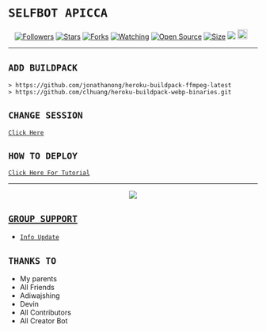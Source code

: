 # ```SELFBOT APICCA```
<p align="center">
<a href="https://github.com/xcz404/followers"><img title="Followers" src="https://img.shields.io/github/followers/xcz404?color=red&style=flat-square"></a>
<a href="https://github.com/xcz404/SELFBOT-APICCA/stargazers/"><img title="Stars" src="https://img.shields.io/github/stars/xcz404/SELFBOT-APICCA?color=blue&style=flat-square"></a>
<a href="https://github.com/xcz404/SELFBOT-APICCA/network/members"><img title="Forks" src="https://img.shields.io/github/forks/xcz404/SELFBOT-APICCA?color=red&style=flat-square"></a>
<a href="https://github.com/xcz404/SELFBOT-APICCA/watchers"><img title="Watching" src="https://img.shields.io/github/watchers/xcz404/SELFBOT-APICCA?label=Watchers&color=blue&style=flat-square"></a>
<a href="https://github.com/xcz404/SELFBOT-APICCA"><img title="Open Source" src="https://badges.frapsoft.com/os/v2/open-source.svg?v=103"></a>
<a href="https://github.com/xcz404/SELFBOT-APICCA/"><img title="Size" src="https://img.shields.io/github/repo-size/xcz404/SELFBOT-APICCA?style=flat-square&color=green"></a>
<a href="https://hits.seeyoufarm.com"><img src="https://hits.seeyoufarm.com/api/count/incr/badge.svg?url=https%3A%2F%2Fgithub.com%2Fxcz404%2FSELFBOT-APICCA&count_bg=%2379C83D&title_bg=%23555555&icon=probot.svg&icon_color=%2300FF6D&title=hits&edge_flat=false"/></a>
<a href="https://github.com/xcz404/SELFBOT-APICCA/graphs/commit-activity"><img height="20" src="https://img.shields.io/badge/Maintained%3F-yes-green.svg"></a>&nbsp;&nbsp;
</p>
<p align='center'>
    </p>

-------

## `ADD BUILDPACK`

```
> https://github.com/jonathanong/heroku-buildpack-ffmpeg-latest
> https://github.com/clhuang/heroku-buildpack-webp-binaries.git
```

## `CHANGE SESSION`

[`Click Here`](https://github.com/xcz404/SELFBOT-APICCA/blob/master/rafa.json#L1)

## ```HOW TO DEPLOY```

[`Click Here For Tutorial`](https://youtu.be/5HgB__wARjM)<br>

----------

<p align="center">
  <a href="https://youtu.be/_CP2_1Yqauo"><img src="https://telegra.ph/file/600c3be2f5431fa0cf854.jpg" />
</p>

## ```GROUP SUPPORT```

- [`Info Update`](https://chat.whatsapp.com/JxVJ1eNnklBBAfWMssWpqW)

## `THANKS TO`

- My parents
- All Friends
- Adiwajshing
- Devin
- All Contributors
- All Creator Bot
